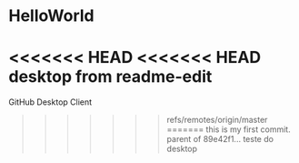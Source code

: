 # HelloWorld
<<<<<<< HEAD
<<<<<<< HEAD
desktop from readme-edit
=======
GitHub Desktop Client
>>>>>>> refs/remotes/origin/master
=======
this is my first commit.
>>>>>>> parent of 89e42f1... teste do desktop

